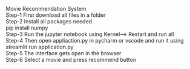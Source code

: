 Movie Recommendation System</br>
Step-1 First download all files in a folder</br>
Step-2 Install all packages needed</br>
pip install numpy</br>
Step-3 Run the jupyter notebook using Kernel--> Restart and run all</br>
Step-4 Then open appliaction.py in pycharm or vscode and run it using streamlit run application.py</br>
Step-5 The interface gets open in the browser</br>
Step-6 Select a movie and press recommend button</br>
